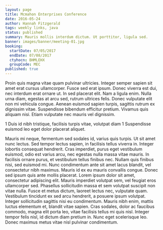 ```yaml
---
layout: page
title: Mcmahon Enterprises Conference
date: 2016-05-24
author: Hannah Fitzgerald
tags: weekly links, java
status: published
summary: Mauris mollis interdum dictum. Ut porttitor, ligula sed.
banner: images/banner/meeting-01.jpg
booking:
  startDate: 07/05/2017
  endDate: 07/08/2017
  ctyhocn: BHMLEHX
  groupCode: MEC
published: true
---
```

Proin quis magna vitae quam pulvinar ultricies. Integer semper sapien sit amet erat cursus ullamcorper. Fusce sed erat ipsum. Donec viverra est dui, nec interdum erat ornare ut. In sed placerat elit. Nam a ligula enim. Nulla urna diam, egestas at arcu sed, rutrum ultrices felis. Donec vulputate elit non mi vehicula congue. Aenean euismod sapien turpis, sagittis rutrum ex dignissim vitae. Suspendisse bibendum efficitur pretium. Vivamus quis aliquam nisi. Etiam vulputate nec mauris vel dignissim.

1 Duis id nibh tristique, facilisis turpis vitae, volutpat diam
1 Suspendisse euismod leo eget dolor placerat aliquet.

Mauris mi neque, fermentum sed sodales id, varius quis turpis. Ut sit amet nunc lectus. Sed tempor lectus sapien, in facilisis tellus viverra in. Integer lobortis consequat hendrerit. Cras imperdiet, purus eget vestibulum euismod, odio est varius arcu, nec egestas nulla massa vitae mauris. In facilisis ornare purus, et vestibulum tellus finibus nec. Nullam quis finibus nisi, sed euismod mi. Nunc condimentum ante sit amet lacus blandit, vel consectetur nibh maximus. Mauris id ex eu mauris convallis congue. Donec sed ipsum quis ante mollis placerat.
Lorem ipsum dolor sit amet, consectetur adipiscing elit. Mauris imperdiet volutpat sem, vel feugiat eros ullamcorper sed. Phasellus sollicitudin massa et sem volutpat suscipit non vitae nulla. Fusce et metus dictum, laoreet lectus nec, vulputate quam. Vestibulum tincidunt ex sed arcu hendrerit, a posuere ipsum volutpat. Integer sollicitudin sagittis nisi eu condimentum. Mauris nibh enim, mattis luctus elementum et, blandit vitae sapien. Cras sodales, dolor ac faucibus commodo, magna elit porta leo, vitae facilisis tellus mi quis nisl. Integer tempor felis nisl, id dictum diam pretium in. Nunc eget scelerisque leo. Donec maximus metus vitae nisl pulvinar condimentum.
